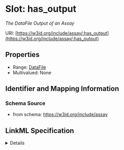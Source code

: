 # Slot: has_output
_The DataFile Output of an Assay_


URI: [https://w3id.org/include/assay/:has_output](https://w3id.org/include/assay/:has_output)



<!-- no inheritance hierarchy -->




## Properties

* Range: [DataFile](DataFile.md)
* Multivalued: None







## Identifier and Mapping Information







### Schema Source


* from schema: https://w3id.org/include/assay




## LinkML Specification

<details>
```yaml
name: has_output
definition_uri: include:has_output
description: The DataFile Output of an Assay
title: Has Output
from_schema: https://w3id.org/include/assay
rank: 1000
alias: has_output
domain_of:
- Assay
range: DataFile

```
</details>